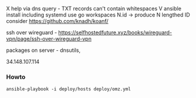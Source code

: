 X help via dns query - TXT records can't contain whitespaces
V ansible install including systemd
use go workspaces
N.id -> produce N lengthed ID
consider https://github.com/knadh/koanf/

ssh over wireguard - https://selfhostedfuture.xyz/books/wireguard-vpn/page/ssh-over-wireguard-vpn

packages on server - dnsutils,

34.148.107.114


### Howto

`ansible-playbook -i deploy/hosts deploy/omz.yml`

